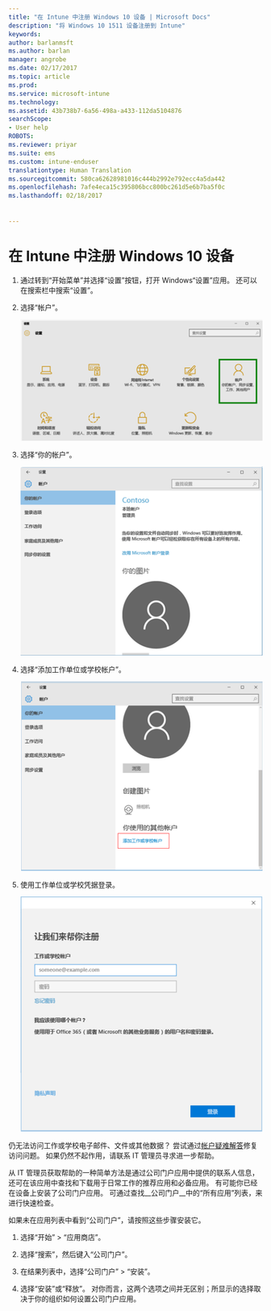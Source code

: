 ```yaml
---
title: "在 Intune 中注册 Windows 10 设备 | Microsoft Docs"
description: "将 Windows 10 1511 设备注册到 Intune"
keywords: 
author: barlanmsft
ms.author: barlan
manager: angrobe
ms.date: 02/17/2017
ms.topic: article
ms.prod: 
ms.service: microsoft-intune
ms.technology: 
ms.assetid: 43b738b7-6a56-498a-a433-112da5104876
searchScope:
- User help
ROBOTS: 
ms.reviewer: priyar
ms.suite: ems
ms.custom: intune-enduser
translationtype: Human Translation
ms.sourcegitcommit: 580ca62628981016c444b2992e792ecc4a5da442
ms.openlocfilehash: 7afe4eca15c395806bcc800bc261d5e6b7ba5f0c
ms.lasthandoff: 02/18/2017


---
```


# <a name="enroll-your-windows-10-device-in-intune"></a>在 Intune 中注册 Windows 10 设备

1.  通过转到“开始菜单”并选择“设置”按钮，打开 Windows“设置”应用。 还可以在搜索栏中搜索“设置”。

2. 选择“帐户”。

    ![转到“设置”和“帐户”](./media/W10-enroll-1-settings-accounts.png)

3. 选择“你的帐户”。

    ![选择“你的帐户”](./media/W10-enroll-2-accounts-your-account.png)

4. 选择“添加工作单位或学校帐户”。

    ![选择“添加工作单位或学校帐户”](./media/w10-enroll-3-add-work-school-acct.png)

5. 使用工作单位或学校凭据登录。

    ![登录](./media/W10-enroll-4-sign-in.png)

仍无法访问工作或学校电子邮件、文件或其他数据？ 尝试通过[帐户疑难解答](troubleshoot-your-windows-10-device-windows.md#troubleshooting-steps-to-follow-if-you-see-your-account)修复访问问题。 如果仍然不起作用，请联系 IT 管理员寻求进一步帮助。

从 IT 管理员获取帮助的一种简单方法是通过公司门户应用中提供的联系人信息，还可在该应用中查找和下载用于日常工作的推荐应用和必备应用。 有可能你已经在设备上安装了公司门户应用。 可通过查找__公司门户__中的“所有应用”列表，来进行快速检查。

如果未在应用列表中看到“公司门户”，请按照这些步骤安装它。

1. 选择“开始” > “应用商店”。

2. 选择“搜索”，然后键入“公司门户”。

3. 在结果列表中，选择“公司门户” > “安装”。

4. 选择“安装”或“释放”。 对你而言，这两个选项之间并无区别；所显示的选择取决于你的组织如何设置公司门户应用。

